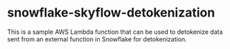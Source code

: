 # snowflake-skyflow-detokenization
This is a sample AWS Lambda function that can be used to detokenize data sent from an external function in Snowflake for detokenization.
